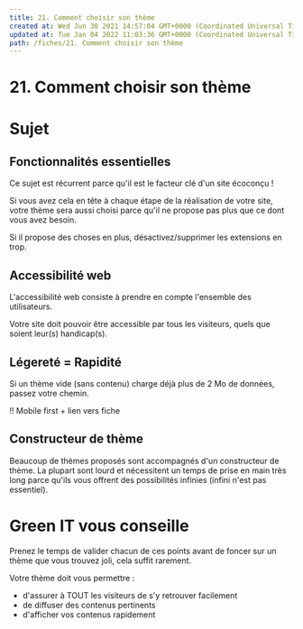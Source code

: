 ```yaml
---
title: 21. Comment choisir son thème
created at: Wed Jun 30 2021 14:57:04 GMT+0000 (Coordinated Universal Time)
updated at: Tue Jan 04 2022 11:03:36 GMT+0000 (Coordinated Universal Time)
path: /fiches/21. Comment choisir son thème
---
```


# 21. Comment choisir son thème

# Sujet

## Fonctionnalités essentielles

Ce sujet est récurrent parce qu'il est le facteur clé d'un site écoconçu !

Si vous avez cela en tête à chaque étape de la réalisation de votre site, votre thème sera aussi choisi parce qu'il ne propose pas plus que ce dont vous avez besoin.

Si il propose des choses en plus, désactivez/supprimer les extensions en trop.

## Accessibilité web

L'accessibilité web consiste à prendre en compte l'ensemble des utilisateurs.

Votre site doit pouvoir être accessible par tous les visiteurs, quels que soient leur(s) handicap(s).

## Légereté = Rapidité

Si un thème vide (sans contenu) charge déjà plus de 2 Mo de données, passez votre chemin.

!! Mobile first + lien vers fiche

## Constructeur de thème

Beaucoup de thèmes proposés sont accompagnés d'un constructeur de thème. La plupart sont lourd et nécessitent un temps de prise en main très long parce qu'ils vous offrent des possibilités infinies (infini n'est pas essentiel).

# Green IT vous conseille

Prenez le temps de valider chacun de ces points avant de foncer sur un thème que vous trouvez joli, cela suffit rarement.

Votre thème doit vous permettre :

- d'assurer à TOUT les visiteurs de s'y retrouver facilement
- de diffuser des contenus pertinents
- d'afficher vos contenus rapidement
